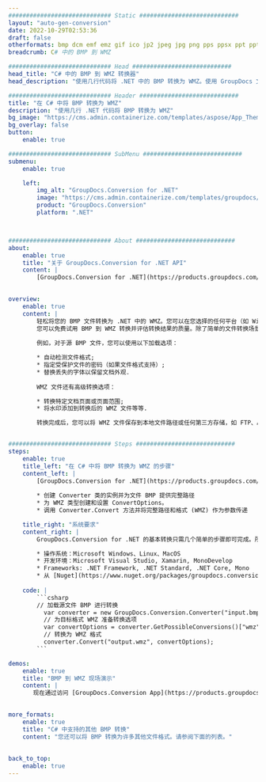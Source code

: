 ```yaml
---
############################# Static ############################
layout: "auto-gen-conversion"
date: 2022-10-29T02:53:36
draft: false
otherformats: bmp dcm emf emz gif ico jp2 jpeg jpg png pps ppsx ppt pptx psb psd svg svgz tga tif tiff webp wmf wmz
breadcrumb: C# 中的 BMP 到 WMZ

############################# Head ############################
head_title: "C# 中的 BMP 到 WMZ 转换器"
head_description: "使用几行代码将 .NET 中的 BMP 转换为 WMZ。使用 GroupDocs 文档转换 API 转换 160 多种文件格式。"

############################# Header ############################
title: "在 C# 中将 BMP 转换为 WMZ"
description: "使用几行 .NET 代码将 BMP 转换为 WMZ"
bg_image: "https://cms.admin.containerize.com/templates/aspose/App_Themes/V3/images/bg/header1.png"
bg_overlay: false
button:
    enable: true

############################# SubMenu ############################
submenu:
    enable: true

    left:
        img_alt: "GroupDocs.Conversion for .NET"
        image: "https://cms.admin.containerize.com/templates/groupdocs/images/product-logos/90x90-noborder/groupdocs-conversion-net.png"
        product: "GroupDocs.Conversion"
        platform: ".NET"



############################# About ############################
about:
    enable: true
    title: "关于 GroupDocs.Conversion for .NET API"
    content: |
        [GroupDocs.Conversion for .NET](https://products.groupdocs.com/conversion/net/)可用于转换Microsoft Word、Excel、PowerPoint、PDF、Visio等格式。 GroupDocs.Conversion 是一个独立的 API，适用于需要高性能的后端和内部系统。它不依赖于任何软件，例如 Microsoft 或 Open Office。
    

overview:
    enable: true
    content: |
        轻松将您的 BMP 文件转换为 .NET 中的 WMZ。您可以在您选择的任何平台（如 Windows、Linux、macOS）中仅使用几行 C# 代码行。
        您可以免费试用 BMP 到 WMZ 转换并评估转换结果的质量。除了简单的文件转换场景，您还可以尝试更高级的选项来加载源 BMP 文件和保存输出 WMZ 结果。 
        
        例如，对于源 BMP 文件，您可以使用以下加载选项：

        * 自动检测文件格式;
        * 指定受保护文件的密码（如果文件格式支持）;
        * 替换丢失的字体以保留文档外观.
        
        WMZ 文件还有高级转换选项：

        * 转换特定文档页面或页面范围;
        * 将水印添加到转换后的 WMZ 文件等等.

        转换完成后，您可以将 WMZ 文件保存到本地文件路径或任何第三方存储，如 FTP、Amazon S3、Google Drive、Dropbox 等。请注意 - 将 BMP 转换为 WMZ 无需安装任何额外的软件 - 如 MS Office、Open Office、Adobe Acrobat Reader 等。


############################# Steps ############################
steps:
    enable: true
    title_left: "在 C# 中将 BMP 转换为 WMZ 的步骤"
    content_left: |
        [GroupDocs.Conversion for .NET](https://products.groupdocs.com/conversion/net/) 使开发人员只需几行代码即可轻松地将 BMP 文件转换为 WMZ。
        
        * 创建 Converter 类的实例并为文件 BMP 提供完整路径
        * 为 WMZ 类型创建和设置 ConvertOptions。
        * 调用 Converter.Convert 方法并将完整路径和格式 (WMZ) 作为参数传递

    title_right: "系统要求"
    content_right: |
        GroupDocs.Conversion for .NET 的基本转换只需几个简单的步骤即可完成。所有主要平台和操作系统都支持我们的 API。在执行以下代码之前，请确保您的系统上安装了以下先决条件。

        * 操作系统：Microsoft Windows、Linux、MacOS
        * 开发环境：Microsoft Visual Studio, Xamarin, MonoDevelop
        * Frameworks: .NET Framework, .NET Standard, .NET Core, Mono
        * 从 [Nuget](https://www.nuget.org/packages/groupdocs.conversion) 获取最新的 GroupDocs.Conversion for .NET
         
    code: |
        ```csharp    
        // 加载源文件 BMP 进行转换
          var converter = new GroupDocs.Conversion.Converter("input.bmp");
          // 为目标格式 WMZ 准备转换选项
          var convertOptions = converter.GetPossibleConversions()["wmz"].ConvertOptions;
          // 转换为 WMZ 格式
          converter.Convert("output.wmz", convertOptions);
        ```

demos:
    enable: true
    title: "BMP 到 WMZ 现场演示"
    content: |
       现在通过访问 [GroupDocs.Conversion App](https://products.groupdocs.app/conversion/family) 网站将 BMP 转换为 WMZ。在线演示具有以下优点
          

more_formats:
    enable: true
    title: "C# 中支持的其他 BMP 转换"
    content: "您还可以将 BMP 转换为许多其他文件格式。请参阅下面的列表。"
       
       
back_to_top:
    enable: true
---
```

